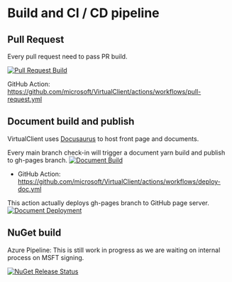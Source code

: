 ﻿---
id: ci-cd
sidebar_position: 8
---

# Build and CI / CD pipeline


## Pull Request
Every pull request need to pass PR build.

[![Pull Request Build](https://github.com/microsoft/VirtualClient/actions/workflows/pull-request.yml/badge.svg)](https://github.com/microsoft/VirtualClient/actions/workflows/pull-request.yml)

GitHub Action: https://github.com/microsoft/VirtualClient/actions/workflows/pull-request.yml


## Document build and publish

VirtualClient uses [Docusaurus](https://docusaurus.io/) to host front page and documents.

Every main branch check-in will trigger a document yarn build and publish to gh-pages branch.
[![Document Build](https://github.com/microsoft/VirtualClient/actions/workflows/deploy-doc.yml/badge.svg?branch=main)](https://github.com/microsoft/VirtualClient/actions/workflows/deploy-doc.yml)
- GitHub Action: https://github.com/microsoft/VirtualClient/actions/workflows/deploy-doc.yml

This action actually deploys gh-pages branch to GitHub page server.
[![Document Deployment](https://github.com/microsoft/VirtualClient/actions/workflows/pages/pages-build-deployment/badge.svg)](https://github.com/microsoft/VirtualClient/actions/workflows/pages/pages-build-deployment)

## NuGet build
Azure Pipeline: This is still work in progress as we are waiting on internal process on MSFT signing.

[![NuGet Release Status](https://msazure.visualstudio.com/One/_apis/build/status/OneBranch/CRC-AIR-Workloads/microsoft.VirtualClient?branchName=main)](https://msazure.visualstudio.com/One/_build/latest?definitionId=297462&branchName=main)